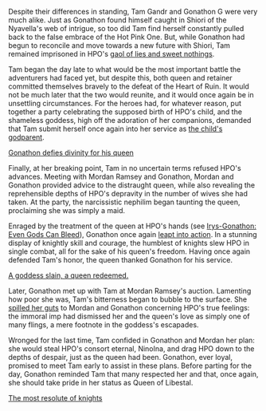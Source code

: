 <!-- title: Immortal Game -->
<!-- relationship: Knight -->

Despite their differences in standing, Tam Gandr and Gonathon G were very much alike. Just as Gonathon found himself caught in Shiori of the Nyavella's web of intrigue, so too did Tam find herself constantly pulled back to the false embrace of the Hot Pink One. But, while Gonathon had begun to reconcile and move towards a new future with Shiori, Tam remained imprisoned in HPO's [gaol of lies and sweet nothings](https://www.youtube.com/watch?v=rDdbFYqcAyI&t=4635s).

Tam began the day late to what would be the most important battle the adventurers had faced yet, but despite this, both queen and retainer committed themselves bravely to the defeat of the Heart of Ruin. It would not be much later that the two would reunite, and it would once again be in unsettling circumstances. For the heroes had, for whatever reason, put together a party celebrating the supposed birth of HPO's child, and the shameless goddess, high off the adoration of her companions, demanded that Tam submit herself once again into her service as [the child's godparent](https://youtu.be/rDdbFYqcAyI?t=7523).

[Gonathon defies divinity for his queen](#embed:https://www.youtube.com/watch?v=rDdbFYqcAyI&t=7568s)

Finally, at her breaking point, Tam in no uncertain terms refused HPO's advances. Meeting with Mordan Ramsey and Gonathon, Mordan and Gonathon provided advice to the distraught queen, while also revealing the reprehensible depths of HPO's depravity in the number of wives she had taken. At the party, the narcissistic nephilim began taunting the queen, proclaiming she was simply a maid.

Enraged by the treatment of the queen at HPO's hands (see [Irys-Gonathon: Even Gods Can Bleed](#edge:irys-gigi)), Gonathon once again [leapt into action](https://youtu.be/rDdbFYqcAyI?t=8983). In a stunning display of knightly skill and courage, the humblest of knights slew HPO in single combat, all for the sake of his queen's freedom. Having once again defended Tam's honor, the queen thanked Gonathon for his service.

[A goddess slain, a queen redeemed.](#embed:https://youtu.be/rDdbFYqcAyI?t=9277)

Later, Gonathon met up with Tam at Mordan Ramsey's auction. Lamenting how poor she was, Tam's bitterness began to bubble to the surface. She [spilled her guts](https://youtu.be/rDdbFYqcAyI?t=12978) to Mordan and Gonathon concerning HPO's true feelings: the immoral imp had dismissed her and the queen's love as simply one of many flings, a mere footnote in the goddess's escapades.

Wronged for the last time, Tam confided in Gonathon and Mordan her plan: she would steal HPO's consort eternal, NinoIna, and drag HPO down to the depths of despair, just as the queen had been. Gonathon, ever loyal, promised to meet Tam early to assist in these plans. Before parting for the day, Gonathon reminded Tam that many respected her and that, once again, she should take pride in her status as Queen of Libestal.

[The most resolute of knights](#embed:https://youtu.be/rDdbFYqcAyI?t=13750)
